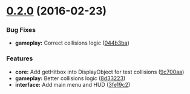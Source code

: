 # [0.2.0](https://github.com/kevinbalicot/zombies-panic/compare/v0.1.0...v0.2.0) (2016-02-23)


### Bug Fixes

* **gameplay:** Correct collisions logic ([044b3ba](https://github.com/kevinbalicot/zombies-panic/commit/044b3ba))

### Features

* **core:** Add getHitbox into DisplayObject for test collisions ([9c700aa](https://github.com/kevinbalicot/zombies-panic/commit/9c700aa))
* **gameplay:** Better collisions logic ([8d33223](https://github.com/kevinbalicot/zombies-panic/commit/8d33223))
* **interface:** Add main menu and HUD ([3fe19c2](https://github.com/kevinbalicot/zombies-panic/commit/3fe19c2))
